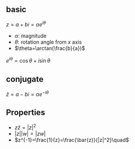 ## basic
$z=a+bi=\alpha e^{i \theta}$
- $\alpha$: magnitude
- $\theta$: rotation angle from $x$ axis
- $\theta=\arctan(\frac{b}{a})$

$e^{i \theta}=\cos\theta+i\sin\theta$

## conjugate
$\bar{z} =a-bi=\alpha e^{-i \theta}$

## Properties
- $z\bar{z}=|z|^2$
- $|z||w|=|zw|$
- $z^{-1}=\frac{1}{z}=\frac{\bar{z}}{|z|^2}\quad$

